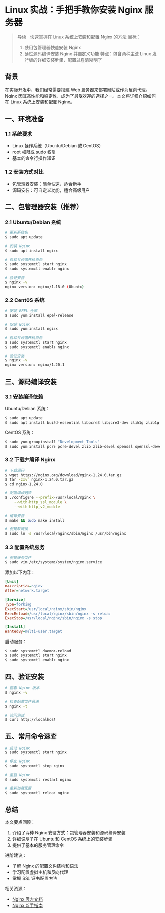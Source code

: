 # Linux 实战：手把手教你安装 Nginx 服务器

> 导读：快速掌握在 Linux 系统上安装和配置 Nginx 的方法
> 目标：
> 1. 使用包管理器快速安装 Nginx
> 2. 通过源码编译安装 Nginx 并自定义功能
> 特点：包含两种主流 Linux 发行版的详细安装步骤，配置过程清晰明了

## 背景
在实际开发中，我们经常需要搭建 Web 服务器来部署网站或作为反向代理。Nginx 因其高性能和稳定性，成为了最受欢迎的选择之一。本文将详细介绍如何在 Linux 系统上安装和配置 Nginx。

## 一、环境准备

### 1.1 系统要求
- Linux 操作系统（Ubuntu/Debian 或 CentOS）
- root 权限或 sudo 权限
- 基本的命令行操作知识

### 1.2 安装方式对比
- 包管理器安装：简单快速，适合新手
- 源码安装：可自定义功能，适合高级用户

## 二、包管理器安装（推荐）

### 2.1 Ubuntu/Debian 系统

```bash
# 更新系统包
$ sudo apt update

# 安装 Nginx
$ sudo apt install nginx

# 启动并设置开机自启
$ sudo systemctl start nginx
$ sudo systemctl enable nginx

# 验证安装
$ nginx -v
nginx version: nginx/1.18.0 (Ubuntu)
```

### 2.2 CentOS 系统

```bash
# 安装 EPEL 仓库
$ sudo yum install epel-release

# 安装 Nginx
$ sudo yum install nginx

# 启动并设置开机自启
$ sudo systemctl start nginx
$ sudo systemctl enable nginx

# 验证安装
$ nginx -v
nginx version: nginx/1.20.1
```

## 三、源码编译安装

### 3.1 安装编译依赖

Ubuntu/Debian 系统：
```bash
$ sudo apt update
$ sudo apt install build-essential libpcre3 libpcre3-dev zlib1g zlib1g-dev openssl libssl-dev
```

CentOS 系统：
```bash
$ sudo yum groupinstall "Development Tools"
$ sudo yum install pcre pcre-devel zlib zlib-devel openssl openssl-devel
```

### 3.2 下载并编译 Nginx

```bash
# 下载源码
$ wget https://nginx.org/download/nginx-1.24.0.tar.gz
$ tar -zxvf nginx-1.24.0.tar.gz
$ cd nginx-1.24.0

# 配置编译选项
$ ./configure --prefix=/usr/local/nginx \
    --with-http_ssl_module \
    --with-http_v2_module

# 编译安装
$ make && sudo make install

# 创建软链接
$ sudo ln -s /usr/local/nginx/sbin/nginx /usr/bin/nginx
```

### 3.3 配置系统服务

```bash
# 创建服务文件
$ sudo vim /etc/systemd/system/nginx.service
```

添加以下内容：
```ini
[Unit]
Description=nginx
After=network.target

[Service]
Type=forking
ExecStart=/usr/local/nginx/sbin/nginx
ExecReload=/usr/local/nginx/sbin/nginx -s reload
ExecStop=/usr/local/nginx/sbin/nginx -s stop

[Install]
WantedBy=multi-user.target
```

启动服务：
```bash
$ sudo systemctl daemon-reload
$ sudo systemctl start nginx
$ sudo systemctl enable nginx
```

## 四、验证安装

```bash
# 查看 Nginx 版本
$ nginx -v

# 检查配置文件语法
$ nginx -t

# 访问测试
$ curl http://localhost
```

## 五、常用命令速查

```bash
# 启动 Nginx
$ sudo systemctl start nginx

# 停止 Nginx
$ sudo systemctl stop nginx

# 重启 Nginx
$ sudo systemctl restart nginx

# 重新加载配置
$ sudo systemctl reload nginx
```

## 总结

本文要点回顾：
1. 介绍了两种 Nginx 安装方式：包管理器安装和源码编译安装
2. 详细说明了在 Ubuntu 和 CentOS 系统上的安装步骤
3. 提供了基本的服务管理命令

进阶建议：
- 了解 Nginx 的配置文件结构和语法
- 学习配置虚拟主机和反向代理
- 掌握 SSL 证书配置方法

相关资源：
- [Nginx 官方文档](http://nginx.org/en/docs/)
- [Nginx 新手指南](http://nginx.org/en/docs/beginners_guide.html)
